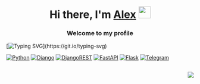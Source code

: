 <h1 align="center">
  Hi there, I'm <a href="https://t.me/alexpro202">Alex</a>
  <img src="https://github.com/blackcater/blackcater/raw/main/images/Hi.gif" height="32"/>
</h1>
<h3 align="center">
  Welcome to my profile
</h3>

[![Typing SVG](https://readme-typing-svg.herokuapp.com?font=Fira+Code&pause=1000&width=435&lines=Links+to+my+projects:)](https://git.io/typing-svg)

[![Python](https://img.shields.io/badge/python-3670A0?style=for-the-badge&logo=python&logoColor=ffdd54)](https://github.com/alexpro2022?tab=repositories&q=python3)
[![Django](https://img.shields.io/badge/django-%23092E20.svg?style=for-the-badge&logo=django&logoColor=white)](https://github.com/alexpro2022?tab=repositories&q=django)
[![DjangoREST](https://img.shields.io/badge/DJANGO-REST-ff1709?style=for-the-badge&logo=django&logoColor=white&color=ff1709&labelColor=gray)](https://github.com/alexpro2022?tab=repositories&q=drf)
[![FastAPI](https://img.shields.io/badge/FastAPI-005571?style=for-the-badge&logo=fastapi)](https://github.com/alexpro2022?tab=repositories&q=fastapi)
[![Flask](https://img.shields.io/badge/flask-%23000.svg?style=for-the-badge&logo=flask&logoColor=white)](https://github.com/alexpro2022?tab=repositories&q=flask)
[![Telegram](https://img.shields.io/badge/Telegram-2CA5E0?style=for-the-badge&logo=telegram&logoColor=white)](https://github.com/alexpro2022?tab=repositories&q=bot)

<h2></h2>

<h3 align="right">
  <img src="https://komarev.com/ghpvc/?username=alexpro2022">
</h3>



<!--
### Hi there 👋

![](https://komarev.com/ghpvc/?username=alexpro2022)
![SQLite](https://img.shields.io/badge/sqlite-%2307405e.svg?style=for-the-badge&logo=sqlite&logoColor=white)
![Postgres](https://img.shields.io/badge/postgres-%23316192.svg?style=for-the-badge&logo=postgresql&logoColor=white)
![Jinja](https://img.shields.io/badge/jinja-white.svg?style=for-the-badge&logo=jinja&logoColor=black)
![JWT](https://img.shields.io/badge/JWT-black?style=for-the-badge&logo=JSON%20web%20tokens)
![GitHub Actions](https://img.shields.io/badge/github%20actions-%232671E5.svg?style=for-the-badge&logo=githubactions&logoColor=white)
![Google Drive](https://img.shields.io/badge/Google%20Drive-4285F4?style=for-the-badge&logo=googledrive&logoColor=white)
![Google Cloud](https://img.shields.io/badge/GoogleCloud-%234285F4.svg?style=for-the-badge&logo=google-cloud&logoColor=white)


**alexpro2022/alexpro2022** is a ✨ _special_ ✨ repository because its `README.md` (this file) appears on your GitHub profile.

Here are some ideas to get you started:

- 🔭 I’m currently working on ...
- 🌱 I’m currently learning ...
- 👯 I’m looking to collaborate on ...
- 🤔 I’m looking for help with ...
- 💬 Ask me about ...
- 📫 How to reach me: ...
- 😄 Pronouns: ...
- ⚡ Fun fact: ...
-->

